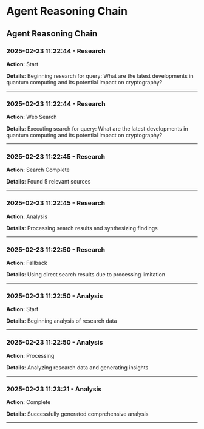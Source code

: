 # Agent Reasoning Chain

## Agent Reasoning Chain

### 2025-02-23 11:22:44 - Research
**Action**: Start

**Details**: Beginning research for query: What are the latest developments in quantum computing and its potential impact on cryptography?

---

### 2025-02-23 11:22:44 - Research
**Action**: Web Search

**Details**: Executing search for query: What are the latest developments in quantum computing and its potential impact on cryptography?

---

### 2025-02-23 11:22:45 - Research
**Action**: Search Complete

**Details**: Found 5 relevant sources

---

### 2025-02-23 11:22:45 - Research
**Action**: Analysis

**Details**: Processing search results and synthesizing findings

---

### 2025-02-23 11:22:50 - Research
**Action**: Fallback

**Details**: Using direct search results due to processing limitation

---

### 2025-02-23 11:22:50 - Analysis
**Action**: Start

**Details**: Beginning analysis of research data

---

### 2025-02-23 11:22:50 - Analysis
**Action**: Processing

**Details**: Analyzing research data and generating insights

---

### 2025-02-23 11:23:21 - Analysis
**Action**: Complete

**Details**: Successfully generated comprehensive analysis

---

